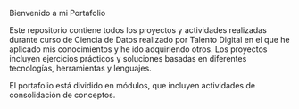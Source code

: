 Bienvenido a mi Portafolio

Este repositorio contiene todos los proyectos y actividades realizadas durante curso de Ciencia de Datos realizado por Talento Digital en el que he aplicado mis conocimientos y he ido adquiriendo otros. Los proyectos incluyen ejercicios prácticos y soluciones basadas en diferentes tecnologías, herramientas y lenguajes.

El portafolio está dividido en módulos, que incluyen actividades de consolidación de conceptos. 

